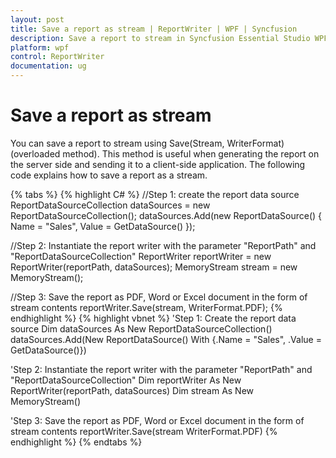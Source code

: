 ```yaml
---
layout: post
title: Save a report as stream | ReportWriter | WPF | Syncfusion
description: Save a report to stream in Syncfusion Essential Studio WPF ReportWriter Control, its elements, and more.
platform: wpf
control: ReportWriter
documentation: ug
---
```


# Save a report as stream

You can save a report to stream using Save(Stream, WriterFormat) (overloaded method). This method is useful when generating the report on the server side and sending it to a client-side application. The following code explains how to save a report as a stream.

{% tabs %}
{% highlight C# %}
//Step 1: create the report data source
ReportDataSourceCollection dataSources = new ReportDataSourceCollection();
dataSources.Add(new ReportDataSource() { Name = "Sales", Value = GetDataSource() });

//Step 2: Instantiate the report writer with the parameter "ReportPath" and "ReportDataSourceCollection"
ReportWriter reportWriter = new ReportWriter(reportPath, dataSources);
MemoryStream stream = new MemoryStream();

//Step 3: Save the report as PDF, Word or Excel document in the form of stream contents
reportWriter.Save(stream, WriterFormat.PDF);
{% endhighlight %}
{% highlight vbnet %}
'Step 1: Create the report data source
Dim dataSources As New ReportDataSourceCollection()
dataSources.Add(New ReportDataSource() With {.Name = "Sales", .Value = GetDataSource()})

'Step 2: Instantiate the report writer with the parameter "ReportPath" and "ReportDataSourceCollection"
Dim reportWriter As New ReportWriter(reportPath, dataSources)
Dim stream As New MemoryStream()

'Step 3: Save the report as PDF, Word or Excel document in the form of stream contents
reportWriter.Save(stream WriterFormat.PDF)
{% endhighlight %}
{% endtabs %}

